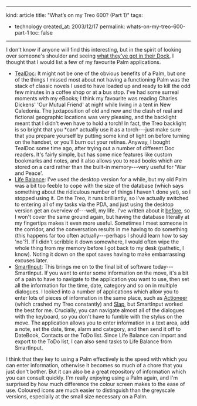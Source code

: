 -----
kind: article
title: "What&#8217;s on my Treo 600? (Part 1)"
tags:
- technology
created_at: 2003/12/17
permalink: whats-on-my-treo-600-part-1
toc: false
-----

<p>I don't know if anyone will find this interesting, but in the spirit of looking over someone's shoulder and seeing <a href="http://www.macdevcenter.com/pub/a/mac/2003/09/30/dock.html" title="MacDevCenter article -- What's on Your Dock?">what they've got in their Dock</a>, I thought that I would list a few of my favourite Palm applications.</p>

<ul>
<li><a href="http://www.tealpoint.com/softdoc.htm">TealDoc</a>: It might not be one of the obvious benefits of a Palm, but one of the things I missed most about not having a functioning Palm was the stack of classic novels I used to have loaded up and ready to kill the odd few minutes in a coffee shop or at a bus stop. I've had some surreal moments with my eBooks; I think my favourite was reading Charles Dickens' 'Our Mutual Friend' at night while living in a tent in New Caledonia. The juxtaposition of old and new and the clash of real and fictional geographic locations was very pleasing, and the backlight meant that I didn't even have to hold a torch! In fact, the Treo backlight is so bright that you *can* actually use it as a torch---just make sure that you prepare yourself by putting some kind of light on before turning on the handset, or you'll burn out your retinas. Anyway, I bought TealDoc some time ago, after trying out a number of different Doc readers. It's fairly simple, but has some nice features like custom bookmarks and notes, and it also allows you to read books which are stored on a card rather than the built-in memory---very useful for 'War and Peace'.</li>
<li><a href="http://www.llamagraphics.com/LB/LifeBalanceTop.html" title="Llamagraphics website">Life Balance</a>: I've used the desktop version for a while, but my old Palm was a bit too feeble to cope with the size of the database (which says something about the ridiculous number of things I haven't done yet), so I stopped using it. On the Treo, it runs brilliantly, so I've actually switched to entering all of my tasks via the PDA, and just using the desktop version get an overview of---well, my life. I've written about it <a href="http://www.rousette.org.uk/mt-static/blog/archives/000478.html" title="My review of Life Balance">before</a>, so I won't cover the same ground again, but having the database literally at my fingertips makes it even more useful. Sometimes I meet someone in the corridor, and the conversation results in me having to do something (this happens far too often actually---perhaps I should learn how to say 'no'?). If I didn't scribble it down somewhere, I would often wipe the whole thing from my memory before I got back to my desk (pathetic, I know). Noting it down on the spot saves having to make embarrassing excuses later.</li>
<li><a href="http://www.smart-palm.com/smartinput/index.htm" title="Smart Software website">SmartInput</a>: This brings me on to the final bit of software today---SmartInput. If you want to enter some information on the move, it's a bit of a pain to have to navigate to the application you want to use, then set all the information for the time, date, category and so on in multiple dialogues. I looked into a number of applications which allow you to enter lots of pieces of information in the same place, such as <a href="http://www.actioneer.com/welcome2/products/index.shtml">Actioneer</a> (which crashed my Treo constantly) and <a href="http://www.handshigh.com/html/slap.html" title="HandsHigh Software">Slap</a>, but SmartInput worked the best for me. Crucially, you can navigate almost all of the dialogues with the keyboard, so you don't have to fumble with the stylus on the move. The application allows you to enter information in a text area, add a note, set the date, time, alarm and category, and then send it off to DateBook, Contacts or the ToDo list. Since Life Balance can import and export to the ToDo list, I can also send tasks to Life Balance from SmartInput.</li>
</ul>

<p>I think that they key to using a Palm effectively is the speed with which you can enter information, otherwise it becomes so much of a chore that you just don't bother. But it can also be a great repository of information which you can consult quickly. I'm really enjoying using a Palm again, and I'm surprised by how much difference the colour screen makes to the ease of use. Coloured icons are much easier to distinguish than the greyscale versions, especially at the small size necessary on a Palm.</p>
